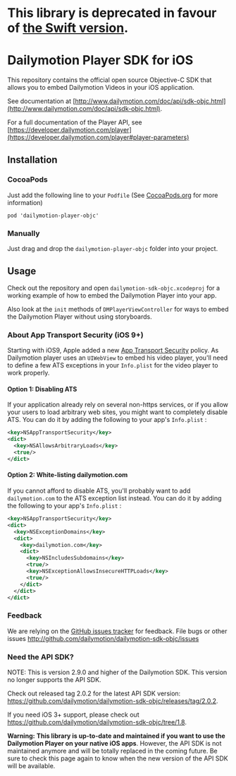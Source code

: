 # This library is deprecated in favour of [the Swift version](https://github.com/dailymotion/dailymotion-swift-player-sdk-ios).

# Dailymotion Player SDK for iOS

This repository contains the official open source Objective-C SDK that allows you to embed Dailymotion Videos in your iOS application.

See documentation at [http://www.dailymotion.com/doc/api/sdk-objc.html](http://www.dailymotion.com/doc/api/sdk-objc.html).

For a full documentation of the Player API, see [https://developer.dailymotion.com/player](https://developer.dailymotion.com/player#player-parameters)

## Installation

### CocoaPods

Just add the following line to your `Podfile` (See [CocoaPods.org](http://www.cocoapods.org) for more information)

```
pod 'dailymotion-player-objc'
```

### Manually

Just drag and drop the `dailymotion-player-objc` folder into your project.

## Usage

Check out the repository and open `dailymotion-sdk-objc.xcodeproj` for a working example of how to embed the Dailymotion Player into your app.

Also look at the `init` methods of `DMPlayerViewController` for ways to embed the Dailymotion Player without using storyboards.

### About App Transport Security (iOS 9+)

Starting with iOS9, Apple added a new [App Transport Security](https://developer.apple.com/library/prerelease/ios/technotes/App-Transport-Security-Technote/index.html) policy.
As Dailymotion player uses an `UIWebView` to embed his video player, you'll need to define a few ATS exceptions in your `Info.plist` for the video player to work properly.

#### Option 1: Disabling ATS

If your application already rely on several non-https services, or if you allow your users to load arbitrary web sites, you might want to completely disable ATS.
You can do it by adding the following to your app's `Info.plist` :

``` xml
<key>NSAppTransportSecurity</key>
<dict>
  <key>NSAllowsArbitraryLoads</key>
  <true/>
</dict>
```

#### Option 2: White-listing dailymotion.com

If you cannot afford to disable ATS, you'll probably want to add `dailymotion.com` to the ATS exception list instead.
You can do it by adding the following to your app's `Info.plist` :

``` xml
<key>NSAppTransportSecurity</key>
<dict>
  <key>NSExceptionDomains</key>
  <dict>
    <key>dailymotion.com</key>
    <dict>
      <key>NSIncludesSubdomains</key>
      <true/>
      <key>NSExceptionAllowsInsecureHTTPLoads</key>
      <true/>
    </dict>
  </dict>
</dict>
```

### Feedback

We are relying on the [GitHub issues tracker](issues) for feedback. File bugs or other issues http://github.com/dailymotion/dailymotion-sdk-objc/issues

### Need the API SDK?

NOTE: This is version 2.9.0 and higher of the Dailymotion SDK. This version no longer supports the API SDK.

Check out released tag 2.0.2 for the latest API SDK version: https://github.com/dailymotion/dailymotion-sdk-objc/releases/tag/2.0.2.

If you need iOS 3+ support, please check out https://github.com/dailymotion/dailymotion-sdk-objc/tree/1.8.

**Warning:** **This library is up-to-date and maintained if you want to use the Dailymotion Player on your native iOS apps**. However, the API SDK is not maintained anymore and will be totally replaced in the coming future. Be sure to check this page again to know when the new version of the API SDK will be available.
